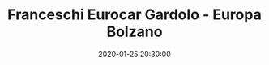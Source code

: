 ---
title: Franceschi Eurocar Gardolo - Europa Bolzano
date: 2020-01-25 20:30:00
squadra-a: Franceschi Eurocar Gardolo
punteggio-a: 
squadra-b: Europa Bolzano
punteggio-b: 
partite/squadra: serie-d-19-20
luogo: Centro Sportivo Trento Nord
categoria: serie d
---